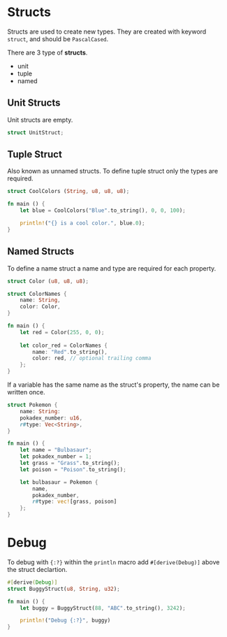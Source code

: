 # Structs

Structs are used to create new types.  They are created with keyword `struct`, and should be `PascalCased`.

There are 3 type of **structs**.
- unit
- tuple
- named

## Unit Structs

Unit structs are empty.

```rust
struct UnitStruct;
```

## Tuple Struct

Also known as unnamed structs. To define tuple struct only the types are required.

```rust
struct CoolColors (String, u8, u8, u8);

fn main () {
    let blue = CoolColors("Blue".to_string(), 0, 0, 100);

    println!("{} is a cool color.", blue.0);
}
```

## Named Structs

To define a name struct a name and type are required for each property. 

```rust
struct Color (u8, u8, u8);

struct ColorNames {
    name: String,
    color: Color,
}

fn main () {
    let red = Color(255, 0, 0);
    
    let color_red = ColorNames {
        name: "Red".to_string(),
        color: red, // optional trailing comma
    };
}
```

If a variable has the same name as the struct's property, the name can be written once.

```rust
struct Pokemon {
    name: String:
    pokadex_number: u16,
    r#type: Vec<String>, 
}

fn main () {
    let name = "Bulbasaur";
    let pokadex_number = 1;
    let grass = "Grass".to_string();
    let poison = "Poison".to_string();

    let bulbasaur = Pokemon {
        name,
        pokadex_number,
        r#type: vec![grass, poison]
    };
}
```

# Debug

To debug with `{:?}` within the `println` macro add `#[derive(Debug)]` above the struct declartion.

```rust
#[derive(Debug)]
struct BuggyStruct(u8, String, u32);

fn main () {
    let buggy = BuggyStruct(88, "ABC".to_string(), 3242);

    println!("Debug {:?}", buggy)
}
```
